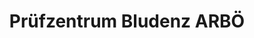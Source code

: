 ---
title: "Prüfzentrum Bludenz ARBÖ"
url: /bludenz/pruefzentrum-bludenz-arboe/
shop: Autowerkstatt
---